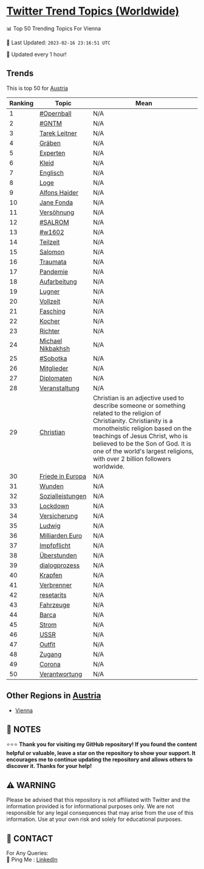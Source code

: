 [Twitter Trend Topics (Worldwide)](https://github.com/ErcinDedeoglu/Twitter-Trend-Topics)
==========


📊 Top 50 Trending Topics For Vienna

📆 Last Updated: `2023-02-16 23:16:51 UTC`

🔧 Updated every 1 hour!


## Trends

This is top 50 for [Austria](</Austria>)

| Ranking | Topic | Mean |
| ------- | ------------ | ------------ |
| 1 | [#Opernball](http://twitter.com/search?q=%23Opernball) | N/A |
| 2 | [#GNTM](http://twitter.com/search?q=%23GNTM) | N/A |
| 3 | [Tarek Leitner](http://twitter.com/search?q=Tarek+Leitner) | N/A |
| 4 | [Gräben](http://twitter.com/search?q=Gr%c3%a4ben) | N/A |
| 5 | [Experten](http://twitter.com/search?q=Experten) | N/A |
| 6 | [Kleid](http://twitter.com/search?q=Kleid) | N/A |
| 7 | [Englisch](http://twitter.com/search?q=Englisch) | N/A |
| 8 | [Loge](http://twitter.com/search?q=Loge) | N/A |
| 9 | [Alfons Haider](http://twitter.com/search?q=Alfons+Haider) | N/A |
| 10 | [Jane Fonda](http://twitter.com/search?q=Jane+Fonda) | N/A |
| 11 | [Versöhnung](http://twitter.com/search?q=Vers%c3%b6hnung) | N/A |
| 12 | [#SALROM](http://twitter.com/search?q=%23SALROM) | N/A |
| 13 | [#w1602](http://twitter.com/search?q=%23w1602) | N/A |
| 14 | [Teilzeit](http://twitter.com/search?q=Teilzeit) | N/A |
| 15 | [Salomon](http://twitter.com/search?q=Salomon) | N/A |
| 16 | [Traumata](http://twitter.com/search?q=Traumata) | N/A |
| 17 | [Pandemie](http://twitter.com/search?q=Pandemie) | N/A |
| 18 | [Aufarbeitung](http://twitter.com/search?q=Aufarbeitung) | N/A |
| 19 | [Lugner](http://twitter.com/search?q=Lugner) | N/A |
| 20 | [Vollzeit](http://twitter.com/search?q=Vollzeit) | N/A |
| 21 | [Fasching](http://twitter.com/search?q=Fasching) | N/A |
| 22 | [Kocher](http://twitter.com/search?q=Kocher) | N/A |
| 23 | [Richter](http://twitter.com/search?q=Richter) | N/A |
| 24 | [Michael Nikbakhsh](http://twitter.com/search?q=Michael+Nikbakhsh) | N/A |
| 25 | [#Sobotka](http://twitter.com/search?q=%23Sobotka) | N/A |
| 26 | [Mitglieder](http://twitter.com/search?q=Mitglieder) | N/A |
| 27 | [Diplomaten](http://twitter.com/search?q=Diplomaten) | N/A |
| 28 | [Veranstaltung](http://twitter.com/search?q=Veranstaltung) | N/A |
| 29 | [Christian](http://twitter.com/search?q=Christian) | Christian is an adjective used to describe someone or something related to the religion of Christianity. Christianity is a monotheistic religion based on the teachings of Jesus Christ, who is believed to be the Son of God. It is one of the world's largest religions, with over 2 billion followers worldwide. |
| 30 | [Friede in Europa](http://twitter.com/search?q=Friede+in+Europa) | N/A |
| 31 | [Wunden](http://twitter.com/search?q=Wunden) | N/A |
| 32 | [Sozialleistungen](http://twitter.com/search?q=Sozialleistungen) | N/A |
| 33 | [Lockdown](http://twitter.com/search?q=Lockdown) | N/A |
| 34 | [Versicherung](http://twitter.com/search?q=Versicherung) | N/A |
| 35 | [Ludwig](http://twitter.com/search?q=Ludwig) | N/A |
| 36 | [Milliarden Euro](http://twitter.com/search?q=Milliarden+Euro) | N/A |
| 37 | [Impfpflicht](http://twitter.com/search?q=Impfpflicht) | N/A |
| 38 | [Überstunden](http://twitter.com/search?q=%c3%9cberstunden) | N/A |
| 39 | [dialogprozess](http://twitter.com/search?q=dialogprozess) | N/A |
| 40 | [Krapfen](http://twitter.com/search?q=Krapfen) | N/A |
| 41 | [Verbrenner](http://twitter.com/search?q=Verbrenner) | N/A |
| 42 | [resetarits](http://twitter.com/search?q=resetarits) | N/A |
| 43 | [Fahrzeuge](http://twitter.com/search?q=Fahrzeuge) | N/A |
| 44 | [Barca](http://twitter.com/search?q=Barca) | N/A |
| 45 | [Strom](http://twitter.com/search?q=Strom) | N/A |
| 46 | [USSR](http://twitter.com/search?q=USSR) | N/A |
| 47 | [Outfit](http://twitter.com/search?q=Outfit) | N/A |
| 48 | [Zugang](http://twitter.com/search?q=Zugang) | N/A |
| 49 | [Corona](http://twitter.com/search?q=Corona) | N/A |
| 50 | [Verantwortung](http://twitter.com/search?q=Verantwortung) | N/A |



## Other Regions in [Austria](</Austria>)

* [Vienna](</Austria/Vienna.md>)



## 📝 NOTES

⭐⭐⭐ **Thank you for visiting my GitHub repository! If you found the content helpful or valuable, leave a star on the repository to show your support. It encourages me to continue updating the repository and allows others to discover it. Thanks for your help!**


## ⚠️ WARNING

Please be advised that this repository is not affiliated with Twitter and the information provided is for informational purposes only. We are not responsible for any legal consequences that may arise from the use of this information. Use at your own risk and solely for educational purposes.


## 📨 CONTACT

 For Any Queries:  
            🏓 Ping Me : [LinkedIn](https://www.linkedin.com/in/ercindedeoglu/)
